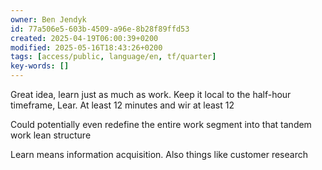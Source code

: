 ```yaml
---
owner: Ben Jendyk
id: 77a506e5-603b-4509-a96e-8b28f89ffd53
created: 2025-04-19T06:00:39+0200
modified: 2025-05-16T18:43:26+0200
tags: [access/public, language/en, tf/quarter]
key-words: []
---
```


Great idea, learn just as much as work. Keep it local to the half-hour timeframe, Lear. At least 12 minutes and wir at least 12

Could potentially even redefine the entire work segment into that tandem work lean structure 

Learn means information acquisition. Also things like customer research 